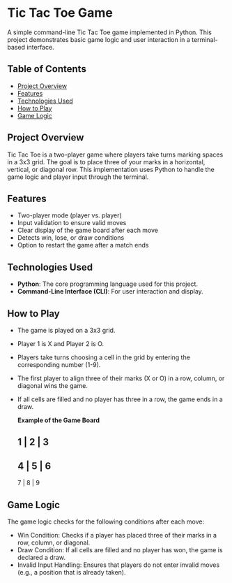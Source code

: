 # Tic Tac Toe Game

A simple command-line Tic Tac Toe game implemented in Python. This project demonstrates basic game logic and user interaction in a terminal-based interface.

## Table of Contents

- [Project Overview](#project-overview)
- [Features](#features)
- [Technologies Used](#technologies-used)
- [How to Play](#how-to-play)
- [Game Logic](#game-logic)

## Project Overview

Tic Tac Toe is a two-player game where players take turns marking spaces in a 3x3 grid. The goal is to place three of your marks in a horizontal, vertical, or diagonal row. This implementation uses Python to handle the game logic and player input through the terminal.

## Features

- Two-player mode (player vs. player)
- Input validation to ensure valid moves
- Clear display of the game board after each move
- Detects win, lose, or draw conditions
- Option to restart the game after a match ends

## Technologies Used

- **Python**: The core programming language used for this project.
- **Command-Line Interface (CLI)**: For user interaction and display.

## How to Play

- The game is played on a 3x3 grid.
- Player 1 is X and Player 2 is O.
- Players take turns choosing a cell in the grid by entering the corresponding number (1-9).
- The first player to align three of their marks (X or O) in a row, column, or diagonal wins the game.
- If all cells are filled and no player has three in a row, the game ends in a draw.

  **Example of the Game Board**

   1 | 2 | 3 
   -----------
   4 | 5 | 6 
   -----------
   7 | 8 | 9 
 

## Game Logic

The game logic checks for the following conditions after each move:

- Win Condition: Checks if a player has placed three of their marks in a row, column, or diagonal.
- Draw Condition: If all cells are filled and no player has won, the game is declared a draw.
- Invalid Input Handling: Ensures that players do not enter invalid moves (e.g., a position that is already taken).


